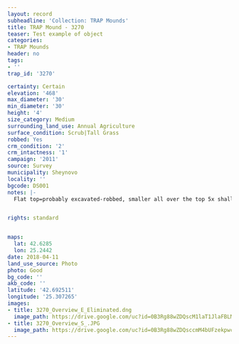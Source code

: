 ```yaml
---
layout: record
subheadline: 'Collection: TRAP Mounds'
title: TRAP Mound - 3270
teaser: Test example of object
categories:
- TRAP Mounds
header: no
tags:
- ''
trap_id: '3270'

certainty: Certain
elevation: '468'
max_diameter: '30'
min_diameter: '30'
height: '4'
size_category: Medium
surrounding_land_use: Annual Agriculture
surface_condition: Scrub|Tall Grass
robbed: Yes
crm_condition: '2'
crm_intactness: '1'
campaign: '2011'
source: Survey
municipality: Sheynovo
locality: ''
bgcode: DS001
notes: |-
  Flat top=probably excavated-robbed, smaller all over the top 5x shallow, old vegetation grass.


rights: standard


maps:
  lat: 42.6285
  lon: 25.2442
date: 2018-04-11
land_use_source: Photo
photo: Good
bg_code: ''
akb_code: ''
latitude: '42.692511'
longitude: '25.307265'
images:
- title: 3270_Overview_E_Eliminated.dng
  image_path: https://drive.google.com/uc?id=0B3Rg88wZDQscM1laT1JlaFBLMTg
- title: 3270_Overview_S_.JPG
  image_path: https://drive.google.com/uc?id=0B3Rg88wZDQsccmM4bUFzekpwczg
---
```

